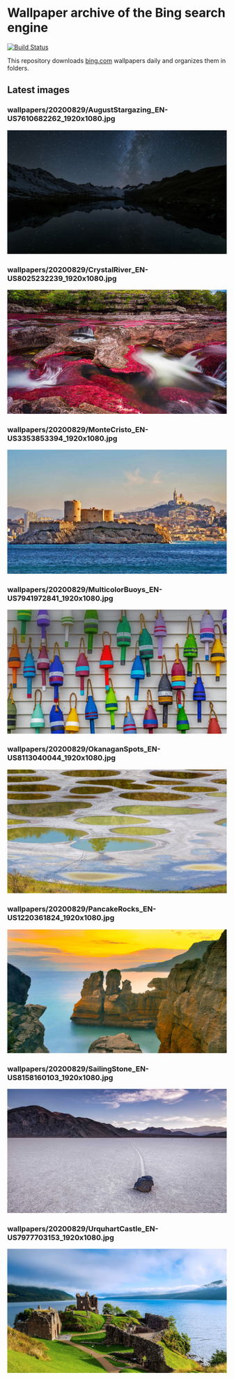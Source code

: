 # Wallpaper archive of the Bing search engine

[![Build Status](https://travis-ci.org/kijart/bing-daily-images-dl.svg?branch=wallpapers)](https://travis-ci.org/kijart/bing-daily-images-dl)

This repository downloads [bing.com](https://www.bing.com) wallpapers daily and organizes them in folders.

## Latest images

<!-- Wallpapers -->

### wallpapers/20200829/AugustStargazing_EN-US7610682262_1920x1080.jpg

![wallpapers/20200829/AugustStargazing_EN-US7610682262_1920x1080.jpg](wallpapers/20200829/AugustStargazing_EN-US7610682262_1920x1080.jpg)

### wallpapers/20200829/CrystalRiver_EN-US8025232239_1920x1080.jpg

![wallpapers/20200829/CrystalRiver_EN-US8025232239_1920x1080.jpg](wallpapers/20200829/CrystalRiver_EN-US8025232239_1920x1080.jpg)

### wallpapers/20200829/MonteCristo_EN-US3353853394_1920x1080.jpg

![wallpapers/20200829/MonteCristo_EN-US3353853394_1920x1080.jpg](wallpapers/20200829/MonteCristo_EN-US3353853394_1920x1080.jpg)

### wallpapers/20200829/MulticolorBuoys_EN-US7941972841_1920x1080.jpg

![wallpapers/20200829/MulticolorBuoys_EN-US7941972841_1920x1080.jpg](wallpapers/20200829/MulticolorBuoys_EN-US7941972841_1920x1080.jpg)

### wallpapers/20200829/OkanaganSpots_EN-US8113040044_1920x1080.jpg

![wallpapers/20200829/OkanaganSpots_EN-US8113040044_1920x1080.jpg](wallpapers/20200829/OkanaganSpots_EN-US8113040044_1920x1080.jpg)

### wallpapers/20200829/PancakeRocks_EN-US1220361824_1920x1080.jpg

![wallpapers/20200829/PancakeRocks_EN-US1220361824_1920x1080.jpg](wallpapers/20200829/PancakeRocks_EN-US1220361824_1920x1080.jpg)

### wallpapers/20200829/SailingStone_EN-US8158160103_1920x1080.jpg

![wallpapers/20200829/SailingStone_EN-US8158160103_1920x1080.jpg](wallpapers/20200829/SailingStone_EN-US8158160103_1920x1080.jpg)

### wallpapers/20200829/UrquhartCastle_EN-US7977703153_1920x1080.jpg

![wallpapers/20200829/UrquhartCastle_EN-US7977703153_1920x1080.jpg](wallpapers/20200829/UrquhartCastle_EN-US7977703153_1920x1080.jpg)

